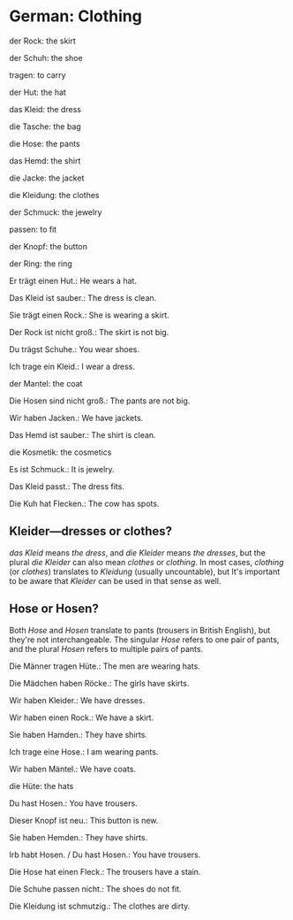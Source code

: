 # German: Clothing

der Rock: the skirt

der Schuh: the shoe

tragen: to carry

der Hut: the hat

das Kleid: the dress

die Tasche: the bag

die Hose: the pants

das Hemd: the shirt

die Jacke: the jacket

die Kleidung: the clothes

der Schmuck: the jewelry

passen: to fit

der Knopf: the button

der Ring: the ring

Er trägt einen Hut.: He wears a hat.

Das Kleid ist sauber.: The dress is clean.

Sie trägt einen Rock.: She is wearing a skirt.

Der Rock ist nicht groß.: The skirt is not big.

Du trägst Schuhe.: You wear shoes.

Ich trage ein Kleid.: I wear a dress.

der Mantel: the coat

Die Hosen sind nicht groß.: The pants are not big.

Wir haben Jacken.: We have jackets.

Das Hemd ist sauber.: The shirt is clean.

die Kosmetik: the cosmetics

Es ist Schmuck.: It is jewelry.

Das Kleid passt.: The dress fits.

Die Kuh hat Flecken.: The cow has spots.

## Kleider—dresses or clothes?
*das Kleid* means *the dress*, and *die Kleider* means *the dresses*,
but the plural *die Kleider* can also mean *clothes* or *clothing*. In
most cases, *clothing* (or *clothes*) translates to *Kleidung*
(usually uncountable), but It's important to be aware that *Kleider*
can be used in that sense as well.

## Hose or Hosen?
Both *Hose* and *Hosen* translate to pants (trousers in British
English), but they're not interchangeable. The singular *Hose* refers
to one pair of pants, and the plural *Hosen* refers to multiple pairs
of pants.

Die Männer tragen Hüte.: The men are wearing hats.

Die Mädchen haben Röcke.: The girls have skirts.

Wir haben Kleider.: We have dresses.

Wir haben einen Rock.: We have a skirt.

Sie haben Hamden.: They have shirts.

Ich trage eine Hose.: I am wearing pants.

Wir haben Mäntel.: We have coats.

die Hüte: the hats

Du hast Hosen.: You have trousers.

Dieser Knopf ist neu.: This button is new.

Sie haben Hemden.: They have shirts.

Irb habt Hosen. / Du hast Hosen.: You have trousers.

Die Hose hat einen Fleck.: The trousers have a stain.

Die Schuhe passen nicht.: The shoes do not fit.

Die Kleidung ist schmutzig.: The clothes are dirty.

